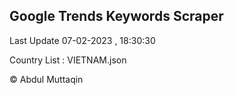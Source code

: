 

## Google Trends Keywords Scraper 
 
Last Update 07-02-2023 , 18:30:30

Country List :
VIETNAM.json



© Abdul Muttaqin 
